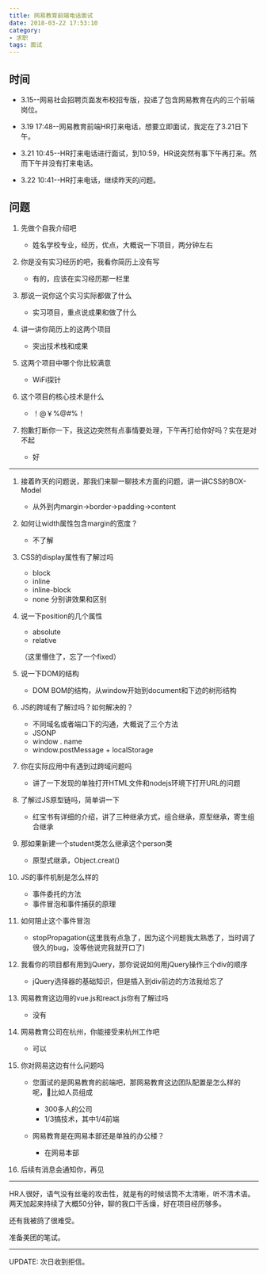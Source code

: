 ```yaml
---
title: 网易教育前端电话面试
date: 2018-03-22 17:53:10
category:
- 求职
tags: 面试
---
```

## 时间

+ 3.15--网易社会招聘页面发布校招专版，投递了包含网易教育在内的三个前端岗位。

+ 3.19 17:48--网易教育前端HR打来电话，想要立即面试，我定在了3.21日下午。

+ 3.21 10:45--HR打来电话进行面试，到10:59，HR说突然有事下午再打来。然而下午并没有打来电话。

+ 3.22 10:41--HR打来电话，继续昨天的问题。

## 问题

1. 先做个自我介绍吧

    + 姓名学校专业，经历，优点，大概说一下项目，两分钟左右

2. 你是没有实习经历的吧，我看你简历上没有写

    + 有的，应该在实习经历那一栏里

3. 那说一说你这个实习实际都做了什么

    + 实习项目，重点说成果和做了什么

4. 讲一讲你简历上的这两个项目

    + 突出技术栈和成果

5. 这两个项目中哪个你比较满意

    + WiFi探针

6. 这个项目的核心技术是什么

    + ！@￥%@#%！

7. 抱歉打断你一下，我这边突然有点事情要处理，下午再打给你好吗？实在是对不起
    + 好

---

1. 接着昨天的问题说，那我们来聊一聊技术方面的问题，讲一讲CSS的BOX-Model

    + 从外到内margin->border->padding->content

2. 如何让width属性包含margin的宽度？

    + 不了解

3. CSS的display属性有了解过吗

    + block
    + inline
    + inline-block
    + none
    分别讲效果和区别

4. 说一下position的几个属性

    + absolute
    + relative

    （这里懵住了，忘了一个fixed）

5. 说一下DOM的结构

    + DOM BOM的结构，从window开始到document和下边的树形结构

6. JS的跨域有了解过吗？如何解决的？

    + 不同域名或者端口下的沟通，大概说了三个方法
    + JSONP
    + window . name
    + window.postMessage + localStorage

7. 你在实际应用中有遇到过跨域问题吗

    + 讲了一下发现的单独打开HTML文件和nodejs环境下打开URL的问题

8. 了解过JS原型链吗，简单讲一下

    + 红宝书有详细的介绍，讲了三种继承方式，组合继承，原型继承，寄生组合继承

9. 那如果新建一个student类怎么继承这个person类

    + 原型式继承，Object.creat()

10. JS的事件机制是怎么样的

    + 事件委托的方法
    + 事件冒泡和事件捕获的原理

11. 如何阻止这个事件冒泡

    + stopPropagation(这里我有点急了，因为这个问题我太熟悉了，当时调了很久的bug，没等他说完我就开口了)

12. 我看你的项目都有用到jQuery，那你说说如何用jQuery操作三个div的顺序

    + jQuery选择器的基础知识，但是插入到div前边的方法我给忘了

13. 网易教育这边用的vue.js和react.js你有了解过吗

    + 没有

14. 网易教育公司在杭州，你能接受来杭州工作吧

    + 可以

15. 你对网易这边有什么问题吗

    + 您面试的是网易教育的前端吧，那网易教育这边团队配置是怎么样的呢，比如人员组成

        + 300多人的公司
        + 1/3搞技术，其中1/4前端

    + 网易教育是在网易本部还是单独的办公楼？
        + 在网易本部

16. 后续有消息会通知你，再见

---

HR人很好，语气没有丝毫的攻击性，就是有的时候话筒不太清晰，听不清术语。两天加起来持续了大概50分钟，聊的我口干舌燥，好在项目经历够多。

还有我被鸽了很难受。

准备美团的笔试。

---

UPDATE:
次日收到拒信。